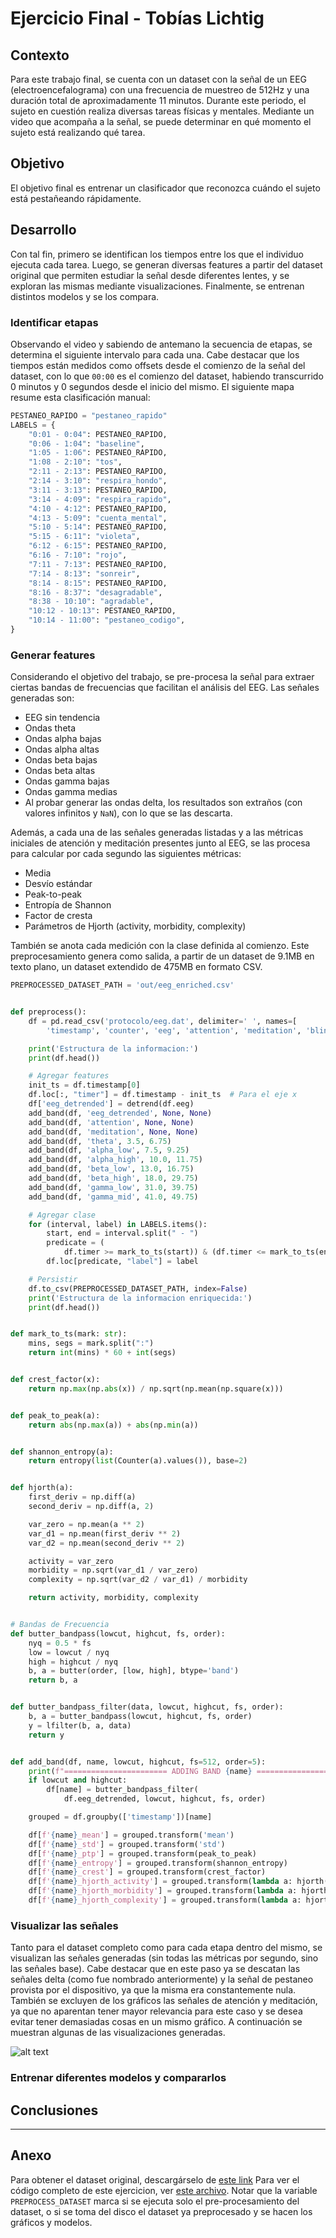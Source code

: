 # Ejercicio Final - Tobías Lichtig

## Contexto

Para este trabajo final, se cuenta con un dataset con la señal de un EEG (electroencefalograma) con una frecuencia de muestreo de 512Hz y una duración total de aproximadamente 11 minutos. Durante este periodo, el sujeto en cuestión realiza diversas tareas físicas y mentales. Mediante un video que acompaña a la señal, se puede determinar en qué momento el sujeto está realizando qué tarea.

## Objetivo

El objetivo final es entrenar un clasificador que reconozca cuándo el sujeto está pestañeando rápidamente.

## Desarrollo

Con tal fin, primero se identifican los tiempos entre los que el individuo ejecuta cada tarea. Luego, se generan diversas features a partir del dataset original que permiten estudiar la señal desde diferentes lentes, y se exploran las mismas mediante visualizaciones. Finalmente, se entrenan distintos modelos y se los compara.

### Identificar etapas

Observando el video y sabiendo de antemano la secuencia de etapas, se determina el siguiente intervalo para cada una. Cabe destacar que los tiempos están medidos como offsets desde el comienzo de la señal del dataset, con lo que `00:00` es el comienzo del dataset, habiendo transcurrido 0 minutos y 0 segundos desde el inicio del mismo. El siguiente mapa resume esta clasificación manual:

```python
PESTANEO_RAPIDO = "pestaneo_rapido"
LABELS = {
    "0:01 - 0:04": PESTANEO_RAPIDO,
    "0:06 - 1:04": "baseline",
    "1:05 - 1:06": PESTANEO_RAPIDO,
    "1:08 - 2:10": "tos",
    "2:11 - 2:13": PESTANEO_RAPIDO,
    "2:14 - 3:10": "respira_hondo",
    "3:11 - 3:13": PESTANEO_RAPIDO,
    "3:14 - 4:09": "respira_rapido",
    "4:10 - 4:12": PESTANEO_RAPIDO,
    "4:13 - 5:09": "cuenta_mental",
    "5:10 - 5:14": PESTANEO_RAPIDO,
    "5:15 - 6:11": "violeta",
    "6:12 - 6:15": PESTANEO_RAPIDO,
    "6:16 - 7:10": "rojo",
    "7:11 - 7:13": PESTANEO_RAPIDO,
    "7:14 - 8:13": "sonreir",
    "8:14 - 8:15": PESTANEO_RAPIDO,
    "8:16 - 8:37": "desagradable",
    "8:38 - 10:10": "agradable",
    "10:12 - 10:13": PESTANEO_RAPIDO,
    "10:14 - 11:00": "pestaneo_codigo",
}
```

### Generar features

Considerando el objetivo del trabajo, se pre-procesa la señal para extraer ciertas bandas de frecuencias que facilitan el análisis del EEG. Las señales generadas son:
- EEG sin tendencia
- Ondas theta
- Ondas alpha bajas
- Ondas alpha altas
- Ondas beta bajas
- Ondas beta altas
- Ondas gamma bajas
- Ondas gamma medias
- Al probar generar las ondas delta, los resultados son extraños (con valores infinitos y `NaN`), con lo que se las descarta.

Además, a cada una de las señales generadas listadas y a las métricas iniciales de atención y meditación presentes junto al EEG, se las procesa para calcular por cada segundo las siguientes métricas:
- Media
- Desvío estándar
- Peak-to-peak
- Entropía de Shannon
- Factor de cresta
- Parámetros de Hjorth (activity, morbidity, complexity)

También se anota cada medición con la clase definida al comienzo. Este preprocesamiento genera como salida, a partir de un dataset de 9.1MB en texto plano, un dataset extendido de 475MB en formato CSV.

```python
PREPROCESSED_DATASET_PATH = 'out/eeg_enriched.csv'


def preprocess():
    df = pd.read_csv('protocolo/eeg.dat', delimiter=' ', names=[
        'timestamp', 'counter', 'eeg', 'attention', 'meditation', 'blinking'])

    print('Estructura de la informacion:')
    print(df.head())

    # Agregar features
    init_ts = df.timestamp[0]
    df.loc[:, "timer"] = df.timestamp - init_ts  # Para el eje x
    df['eeg_detrended'] = detrend(df.eeg)
    add_band(df, 'eeg_detrended', None, None)
    add_band(df, 'attention', None, None)
    add_band(df, 'meditation', None, None)
    add_band(df, 'theta', 3.5, 6.75)
    add_band(df, 'alpha_low', 7.5, 9.25)
    add_band(df, 'alpha_high', 10.0, 11.75)
    add_band(df, 'beta_low', 13.0, 16.75)
    add_band(df, 'beta_high', 18.0, 29.75)
    add_band(df, 'gamma_low', 31.0, 39.75)
    add_band(df, 'gamma_mid', 41.0, 49.75)

    # Agregar clase
    for (interval, label) in LABELS.items():
        start, end = interval.split(" - ")
        predicate = (
            df.timer >= mark_to_ts(start)) & (df.timer <= mark_to_ts(end))
        df.loc[predicate, "label"] = label

    # Persistir
    df.to_csv(PREPROCESSED_DATASET_PATH, index=False)
    print('Estructura de la informacion enriquecida:')
    print(df.head())


def mark_to_ts(mark: str):
    mins, segs = mark.split(":")
    return int(mins) * 60 + int(segs)


def crest_factor(x):
    return np.max(np.abs(x)) / np.sqrt(np.mean(np.square(x)))


def peak_to_peak(a):
    return abs(np.max(a)) + abs(np.min(a))


def shannon_entropy(a):
    return entropy(list(Counter(a).values()), base=2)


def hjorth(a):
    first_deriv = np.diff(a)
    second_deriv = np.diff(a, 2)

    var_zero = np.mean(a ** 2)
    var_d1 = np.mean(first_deriv ** 2)
    var_d2 = np.mean(second_deriv ** 2)

    activity = var_zero
    morbidity = np.sqrt(var_d1 / var_zero)
    complexity = np.sqrt(var_d2 / var_d1) / morbidity

    return activity, morbidity, complexity


# Bandas de Frecuencia
def butter_bandpass(lowcut, highcut, fs, order):
    nyq = 0.5 * fs
    low = lowcut / nyq
    high = highcut / nyq
    b, a = butter(order, [low, high], btype='band')
    return b, a


def butter_bandpass_filter(data, lowcut, highcut, fs, order):
    b, a = butter_bandpass(lowcut, highcut, fs, order)
    y = lfilter(b, a, data)
    return y


def add_band(df, name, lowcut, highcut, fs=512, order=5):
    print(f"======================= ADDING BAND {name} ======================")
    if lowcut and highcut:
        df[name] = butter_bandpass_filter(
            df.eeg_detrended, lowcut, highcut, fs, order)

    grouped = df.groupby(['timestamp'])[name]

    df[f'{name}_mean'] = grouped.transform('mean')
    df[f'{name}_std'] = grouped.transform('std')
    df[f'{name}_ptp'] = grouped.transform(peak_to_peak)
    df[f'{name}_entropy'] = grouped.transform(shannon_entropy)
    df[f'{name}_crest'] = grouped.transform(crest_factor)
    df[f'{name}_hjorth_activity'] = grouped.transform(lambda a: hjorth(a)[0])
    df[f'{name}_hjorth_morbidity'] = grouped.transform(lambda a: hjorth(a)[1])
    df[f'{name}_hjorth_complexity'] = grouped.transform(lambda a: hjorth(a)[2])

```

### Visualizar las señales

Tanto para el dataset completo como para cada etapa dentro del mismo, se visualizan las señales generadas (sin todas las métricas por segundo, sino las señales base). Cabe destacar que en este paso ya se descatan las señales delta (como fue nombrado anteriormente) y la señal de pestaneo provista por el dispositivo, ya que la misma era constantemente nula. También se excluyen de los gráficos las señales de atención y meditación, ya que no aparentan tener mayor relevancia para este caso y se desea evitar tener demasiadas cosas en un mismo gráfico. A continuación se muestran algunas de las visualizaciones generadas.

![alt text](https://github.com/adam-p/markdown-here/raw/master/src/common/images/icon48.png "Logo Title Text 1")


### Entrenar diferentes modelos y compararlos

## Conclusiones



-------------

## Anexo

Para obtener el dataset original, descargárselo de [este link](https://drive.google.com/file/d/1ByQDK4ZPxbqw7T17k--avTcgSCCzs3vi/view?usp=sharing)
Para ver el código completo de este ejercicion, ver [este archivo](https://github.com/toblich/itba-scientific/blob/main/ejerciciofinal.py). Notar que la variable `PREPROCESS_DATASET` marca si se ejecuta solo el pre-procesamiento del dataset, o si se toma del disco el dataset ya preprocesado y se hacen los gráficos y modelos.
